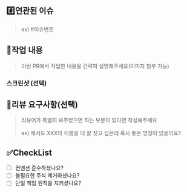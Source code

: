 ## #️⃣연관된 이슈

> ex) #이슈번호

## 📝작업 내용

> 이번 PR에서 작업한 내용을 간략히 설명해주세요(이미지 첨부 가능)

### 스크린샷 (선택)

## 💬리뷰 요구사항(선택)

> 리뷰어가 특별히 봐주었으면 하는 부분이 있다면 작성해주세요
>
> ex) 메서드 XXX의 이름을 더 잘 짓고 싶은데 혹시 좋은 명칭이 있을까요?

## ✅CheckList
- [ ] 컨벤션 준수하셨나요?
- [ ] 불필요한 주석 제거하셨나요?
- [ ] 단일 책임 원칙을 지키셨나요?
